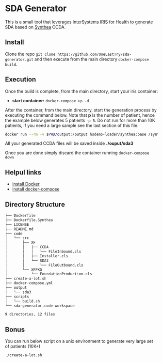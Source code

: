 # SDA Generator

This is a small tool that leverages [InterSystems IRIS for Health](https://hub.docker.com/_/intersystems-iris-for-health) to generate SDA based on [Synthea](https://github.com/synthetichealth/synthea) CCDA.

## Install

Clone the repo `git clone https://github.com/OneLastTry/sda-generator.git` and then execute from the main directory `docker-compose build`.

## Execution

Once the build is complete, from the main directory, start your iris container:

- **start container:** `docker-compose up -d`

After the container, from the main directory, start the generation process by executing the command below.
Note that **p** is the number of patient, hence the example below generates 5 patients `-p 5`.
Do not run for more than 10K patients, if you need a large sample see the last section of this file.

```bash
docker run --rm -v $PWD/output:/output hsdemo-loader/synthea:base /synthea/bin/synthea --exporter.ccda.export=true --exporter.fhir.export=false --exporter.hospital.fhir.export=false -p 5
```

All your generated CCDA files will be saved inside **./ouput/sda3**

Once you are done simply discard the container running `docker-compose down`

## Helpul links

- [Install Docker](https://docs.docker.com/get-docker/)
- [Install docker-compose](https://docs.docker.com/compose/install/)

## Directory Structure

```bash
├── Dockerfile
├── Dockerfile.Synthea
├── LICENSE
├── README.md
├── code
│   └── src
│       ├── XF
│       │   ├── CCDA
│       │   │   └── FileInbound.cls
│       │   ├── Installer.cls
│       │   └── SDA3
│       │       └── FileOutbound.cls
│       └── XFPKG
│           └── FoundationProduction.cls
├── create-a-lot.sh
├── docker-compose.yml
├── output
│   └── sda3
├── scripts
│   └── build.sh
└── sda-generator.code-workspace

9 directories, 12 files
```

## Bonus

You can run below script on a unix environment to generate very large set of patients (10K+)

```bash
./create-a-lot.sh
```
